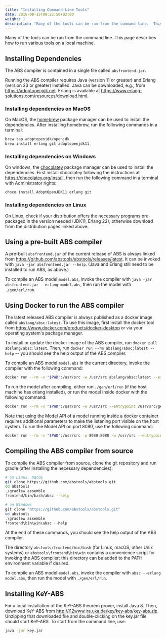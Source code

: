 ```yaml
---
title: "Installing Command-Line Tools"
date: 2018-08-15T09:22:58+02:00
weight: 1
description: "Many of the tools can be run from the command line.  This page describes how to run various tools on a local machine."
---
```


Many of the tools can be run from the command line.  This page describes
how to run various tools on a local machine.

## Installing Dependencies

The ABS compiler is contained in a single file called `absfrontend.jar`.

Running the ABS compiler requires Java (version 11 or greater) and
Erlang (version 23 or greater) installed.  Java can be downloaded,
e.g., from <https://adoptopenjdk.net>.  Erlang is available at
<https://www.erlang-solutions.com/resources/download.html>.

### Installing dependencies on MacOS

On MacOS, the [homebrew](https://brew.sh/) package manager can be used
to install the dependencies.  After installing homebrew, run the
following commands in a terminal:

```bash
brew tap adoptopenjdk/openjdk
brew install erlang git adoptopenjdk11
```

### Installing dependencies on Windows

On windows, the [chocolatey](https://chocolatey.org/) package manager
can be used to install the dependencies.  First install chocolatey
following the instructions at <https://chocolatey.org/install>, then
run the following command in a terminal with Administrator rights:

```powershell
choco install AdoptOpenJDK11 erlang git
```

### Installing dependencies on Linux

On Linux, check if your distribution offers the necessary programs
pre-packaged in the version needed (JDK11, Erlang 22); otherwise
download from the distribution pages linked above.

## Using a pre-built ABS compiler

A pre-built `absfrontend.jar` of the current release of ABS is always linked
from <https://github.com/abstools/abstools/releases/latest>.  It can be
invoked with `java -jar absfrontend.jar --help`.  (Java and Erlang still need
to be installed to run ABS, as above.)

To compile an ABS model `model.abs`, invoke the compiler with `java
-jar absfrontend.jar --erlang model.abs`, then run the model with
`./gen/erl/run`.

## Using Docker to run the ABS compiler

The latest released ABS compiler is always published as a docker image
called `abslang/absc:latest`.  To use this image, first install the
docker tool from https://www.docker.com/products/docker-desktop or
via your operating system's package manager.

To install or update the docker image of the ABS compiler, run `docker
pull abslang/absc:latest`.  Then, run `docker run --rm abslang/absc:latest
--help` -- you should see the help output of the ABS compiler.

To compile an ABS model `model.abs` in the current directory, invoke
the compiler with the following command:

```bash
docker run --rm -v "$PWD":/usr/src -w /usr/src abslang/absc:latest --erlang model.abs
```

To run the model after compiling, either run `./gen/erl/run` (if the
host machine has erlang installed), or run the model inside docker
with the following command:

```bash
docker run --rm -v "$PWD":/usr/src -w /usr/src --entrypoint /usr/src/gen/erl/run abslang/absc
```

Note that using the Model API of a model running inside a docker
container requires additional parameters to make the listening port
visible on the host system.  To run the Model API on port 8080, use
the following command:

```bash
docker run --rm -v "$PWD":/usr/src -p 8080:8080 -w /usr/src --entrypoint /usr/src/gen/erl/run abslang/absc -p 8080
```

## Compiling the ABS compiler from source

To compile the ABS compiler from source, clone the git repository and run
gradle (after installing the necessary dependencies):

```bash
# on Linux, macOS
git clone https://github.com/abstools/abstools.git
cd abstools
./gradlew assemble
frontend/bin/bash/absc --help
```

```powershell
# on Windows
git clone "https://github.com/abstools/abstools.git"
cd abstools
.\gradlew assemble
frontend\bin\win\absc --help
```

At the end of these commands, you should see the help output of the ABS
compiler.

The directory `abstools/frontend/bin/bash` (for Linux, macOS, other Unix
systems) or `abstools\frontend\bin\win` contains a convenience script for
invoking the ABS compiler; this directory can be added to the PATH environment
variable if desired.

To compile an ABS model `model.abs`, invoke the compiler with `absc
--erlang model.abs`, then run the model with `./gen/erl/run`.

## Installing KeY-ABS

For a local installation of the KeY-ABS theorem prover, install Java 8.  Then,
download KeY-ABS from http://i12www.ira.uka.de/key/key-abs/key-abs.zip.
Unzipping that downloaded file and double-clicking on the key.jar file should
start KeY-ABS.  To start from the command line, use:

```bash
java -jar key.jar
```
